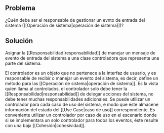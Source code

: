 ## Problema
¿Quén debe ser el responsable de gestionar un evnto de entrada del sistema ([[Operación de sistema|operación de sistema]])?

## Solución
Asignar la [[Responsabilidad|responsabilidad]] de manejar un mensaje de evento de entrada del sistema a una clase controladora que representa una parte del sistema.

El controlador es un objeto que no pertenece a la interfaz de usuario, y es responsable de recibir o manejar un evento del sistema, es decir, define un método para las [[Operación de sistema|operación de sistema]]. Es la vista quien llama al controlados, el controlador solo debe tener la [[Responsabilidad|responsabilidad]] de delegar acciones del sistema, no debe tener muchas responsabilidades adicionales.
Se puede utilizar un controlador para cada caso de uso del sistema, e modo que éste almacene información del estado del [[Use Case|caso de uso]] correspondiente. Es conveniente utilizar un controlador por caso de uso en el escenario donde si se implementara un solo controlador para todos los eventos, éste resulte con una baja [[Cohesión|cohesividad]].